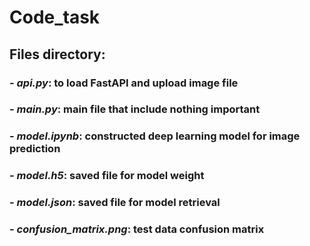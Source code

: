 # Code_task

## Files directory:
### - *api.py*: to load FastAPI and upload image file
### - *main.py*: main file that include nothing important
### - *model.ipynb*: constructed deep learning model for image prediction
### - *model.h5*: saved file for model weight
### - *model.json*: saved file for model retrieval 
### - *confusion_matrix.png*: test data confusion matrix
 
